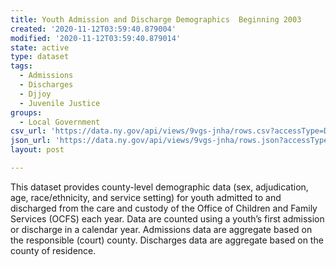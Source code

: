 ```yaml
---
title: Youth Admission and Discharge Demographics  Beginning 2003
created: '2020-11-12T03:59:40.879004'
modified: '2020-11-12T03:59:40.879014'
state: active
type: dataset
tags:
  - Admissions
  - Discharges
  - Djjoy
  - Juvenile Justice
groups:
  - Local Government
csv_url: 'https://data.ny.gov/api/views/9vgs-jnha/rows.csv?accessType=DOWNLOAD'
json_url: 'https://data.ny.gov/api/views/9vgs-jnha/rows.json?accessType=DOWNLOAD'
layout: post

---
```

This dataset provides county-level demographic data (sex, adjudication, age, race/ethnicity, and service setting) for youth admitted to and discharged from the care and custody of the Office of Children and Family Services (OCFS) each year. Data are counted using a youth’s first admission or discharge in a calendar year. Admissions data are aggregate based on the responsible (court) county. Discharges data are aggregate based on the county of residence.
